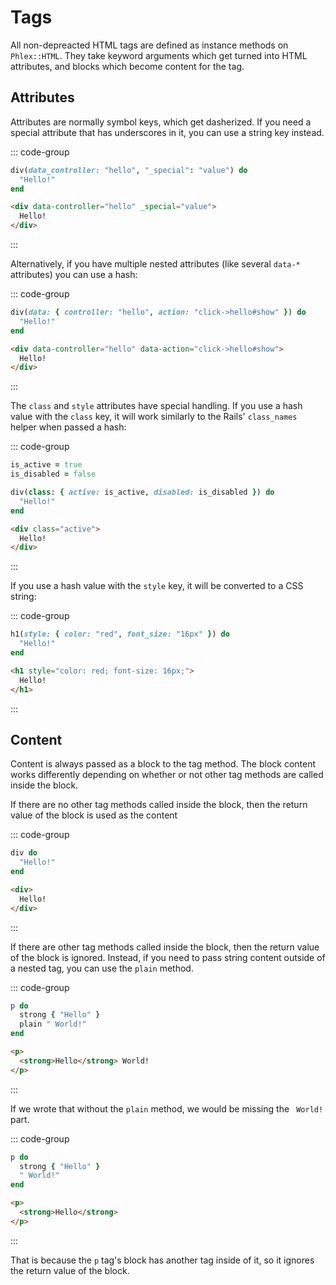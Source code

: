 # Tags

All non-depreacted HTML tags are defined as instance methods on `Phlex::HTML`. They take keyword arguments which get turned into HTML attributes, and blocks which become content for the tag.

## Attributes
Attributes are normally symbol keys, which get dasherized. If you need a special attribute that has underscores in it, you can use a string key instead.

::: code-group
```ruby
div(data_controller: "hello", "_special": "value") do
  "Hello!"
end
```
```html
<div data-controller="hello" _special="value">
  Hello!
</div>
```
:::

Alternatively, if you have multiple nested attributes (like several `data-*` attributes) you can use a hash:

::: code-group
```ruby
div(data: { controller: "hello", action: "click->hello#show" }) do
  "Hello!"
end
```
```html
<div data-controller="hello" data-action="click->hello#show">
  Hello!
</div>
```
:::

The `class` and `style` attributes have special handling. If you use a hash value with the `class` key, it will work similarly to the Rails' `class_names` helper when passed a hash:

::: code-group
```ruby
is_active = true
is_disabled = false

div(class: { active: is_active, disabled: is_disabled }) do
  "Hello!"
end
```
```html
<div class="active">
  Hello!
</div>
```
:::

If you use a hash value with the `style` key, it will be converted to a CSS string:

::: code-group
```ruby
h1(style: { color: "red", font_size: "16px" }) do
  "Hello!"
end
```
```html
<h1 style="color: red; font-size: 16px;">
  Hello!
</h1>
```
:::

## Content

Content is always passed as a block to the tag method. The block content works differently depending on whether or not other tag methods are called inside the block.

If there are no other tag methods called inside the block, then the return value of the block is used as the content

::: code-group
```ruby
div do
  "Hello!"
end
```
```html
<div>
  Hello!
</div>
```
:::

If there are other tag methods called inside the block, then the return value of the block is ignored. Instead, if you need to pass string content outside of a nested tag, you can use the `plain` method.

::: code-group
```ruby
p do
  strong { "Hello" }
  plain " World!"
end
```
```html
<p>
  <strong>Hello</strong> World!
</p>
```
:::

If we wrote that without the `plain` method, we would be missing the ` World!` part.

::: code-group
```ruby
p do
  strong { "Hello" }
  " World!"
end
```
```html
<p>
  <strong>Hello</strong>
</p>
```
:::

That is because the `p` tag's block has another tag inside of it, so it ignores the return value of the block.
